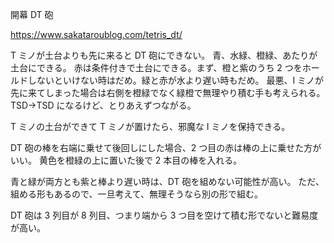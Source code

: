 開幕 DT 砲

https://www.sakataroublog.com/tetris_dt/

T ミノが土台よりも先に来ると DT 砲にできない。
青、水緑、橙緑、あたりが土台にできる。
赤は条件付きで土台にできる。まず、橙と紫のうち 2 つをホールドしないといけない時はだめ。緑と赤が水より遅い時もだめ。
最悪、I ミノが先に来てしまった場合は右側を橙緑でなく緑橙で無理やり積む手も考えられる。TSD→TSD になるけど、とりあえずつながる。

T ミノの土台ができて T ミノが置けたら、邪魔な I ミノを保持できる。

DT 砲の棒を右端に乗せて後回しにした場合、2 つ目の赤は棒の上に乗せた方がいい。
黄色を橙緑の上に置いた後で 2 本目の棒を入れる。

青と緑が両方とも紫と棒より遅い時は、DT 砲を組めない可能性が高い。
ただ、組める形もあるので、一旦考えて、無理そうなら別の形で組む。

DT 砲は 3 列目が 8 列目、つまり端から 3 つ目を空けて積む形でないと難易度が高い。
